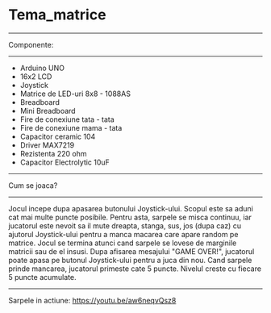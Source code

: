 # Tema_matrice
______________________________________

Componente: 
______________________________________

* Arduino UNO
* 16x2 LCD
* Joystick
* Matrice de LED-uri 8x8 - 1088AS
* Breadboard
* Mini Breadboard
* Fire de conexiune tata - tata
* Fire de conexiune mama - tata
* Capacitor ceramic 104
* Driver MAX7219
* Rezistenta 220 ohm
* Capacitor Electrolytic 10uF 
______________________________________

Cum se joaca?
______________________________________

Jocul incepe dupa apasarea butonului Joystick-ului. Scopul este sa aduni cat mai multe puncte posibile. Pentru asta, sarpele se misca continuu, iar jucatorul este nevoit sa il mute dreapta, stanga, sus, jos (dupa caz) cu ajutorul Joystick-ului pentru a manca macarea care apare random pe matrice. Jocul se termina atunci cand sarpele se lovese de marginile matricii sau de el insusi. Dupa afisarea mesajului "GAME OVER!", jucatorul poate apasa pe butonul Joystick-ului pentru a juca din nou.
Cand sarpele prinde mancarea, jucatorul primeste cate 5 puncte.
Nivelul creste cu fiecare 5 puncte acumulate.
______________________________________

Sarpele in actiune: https://youtu.be/aw6neqvQsz8
